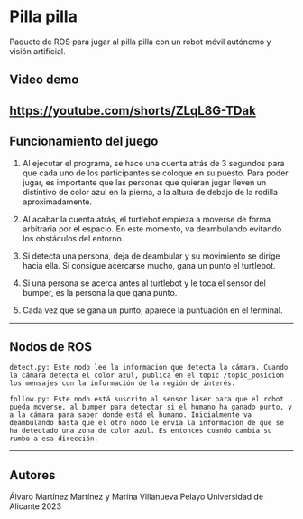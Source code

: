 # Pilla pilla
Paquete de ROS para jugar al pilla pilla con un robot móvil autónomo y visión artificial. 

## Video demo
https://youtube.com/shorts/ZLqL8G-TDak
-----------------------------------------------------------------------------------------------------------------------------------------------------------
  
## Funcionamiento del juego
1. Al ejecutar el programa, se hace una cuenta atrás de 3 segundos para que cada uno de los participantes se coloque en su puesto. Para poder jugar, es importante que las personas que quieran jugar lleven un distintivo de color azul en la pierna, a la altura de debajo de la rodilla aproximadamente.

2. Al acabar la cuenta atrás, el turtlebot empieza a moverse de forma arbitraria por el espacio. En este momento, va deambulando evitando los obstáculos del entorno.

3. Si detecta una persona, deja de deambular y su movimiento se dirige hacia ella. Si consigue acercarse mucho, gana un punto el turtlebot.

4. Si una persona se acerca antes al turtlebot y le toca el sensor del bumper, es la persona la que gana punto.

5. Cada vez que se gana un punto, aparece la puntuación en el terminal.
-----------------------------------------------------------------------------------------------------------------------------------------------------------
  
## Nodos de ROS
	detect.py: Este nodo lee la información que detecta la cámara. Cuando la cámara detecta el color azul, publica en el topic /topic_posicion los mensajes con la información de la región de interés.
	
	follow.py: Este nodo está suscrito al sensor láser para que el robot pueda moverse, al bumper para detectar si el humano ha ganado punto, y a la cámara para saber donde está el humano. Inicialmente va deambulando hasta que el otro nodo le envía la información de que se ha detectado una zona de color azul. Es entonces cuando cambia su rumbo a esa dirección.
-----------------------------------------------------------------------------------------------------------------------------------------------------------
  
## Autores
Álvaro Martínez Martínez y Marina Villanueva Pelayo
Universidad de Alicante 2023
